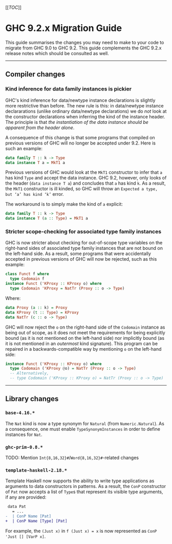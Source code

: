 [[_TOC_]]

# GHC 9.2.x Migration Guide


This guide summarises the changes you may need to make to your code to migrate from GHC 9.0 to GHC 9.2. This guide complements the GHC 9.2.x release notes which should be consulted as well.

---

## Compiler changes

### Kind inference for data family instances is pickier

GHC's kind inference for data/newtype instance declarations is slightly more restrictive than before. The new rule is this: in data/newtype instance declararations (unlike ordinary data/newtype declarations) we do *not* look at the constructor declarations when inferring the kind of the instance header.  The principle is that *the instantiation of the data instance should be apparent from the header alone*.

A consequence of this change is that some programs that compiled on previous versions of GHC will no longer be accepted under 9.2. Here is such an example:

```hs
data family T :: k -> Type
data instance T a = MkT1 a
```

Previous versions of GHC would look at the `MkT1` constructor to infer that `a` has kind `Type` and accept the data instance. GHC 9.2, however, only looks of the header (`data instance T a`) and concludes that `a` has kind `k`. As a result, the `MkT1` constructor is ill kinded, so GHC will throw an `Expected a type, but ‘a’ has kind ‘k’` error.

The workaround is to simply make the kind of `a` explicit:

```hs
data family T :: k -> Type
data instance T (a :: Type) = MkT1 a
```

### Stricter scope-checking for associated type family instances

GHC is now stricter about checking for out-of-scope type variables on the right-hand sides of associated type family instances that are not bound on the left-hand side. As a result, some programs that were accidentally accepted in previous versions of GHC will now be rejected, such as this example:

```hs
class Funct f where
  type Codomain f
instance Funct ('KProxy :: KProxy o) where
  type Codomain 'KProxy = NatTr (Proxy :: o -> Type)
```

Where:

```hs
data Proxy (a :: k) = Proxy
data KProxy (t :: Type) = KProxy
data NatTr (c :: o -> Type)
```
      
GHC will now reject the `o` on the right-hand side of the `Codomain` instance as being out of scope, as it does not meet the requirements for being explicitly bound (as it is not mentioned on the left-hand side) nor
implicitly bound (as it is not mentioned in an _outermost_ kind signature). This program can be repaired in a backwards-compatible way by mentioning `o` on the left-hand side:

```hs
instance Funct ('KProxy :: KProxy o) where
  type Codomain ('KProxy @o) = NatTr (Proxy :: o -> Type)
  -- Alternatively,
  -- type Codomain ('KProxy :: KProxy o) = NatTr (Proxy :: o -> Type)
```

---

## Library changes

### `base-4.16.*`

The `Nat` kind is now a type synonym for `Natural` (from `Numeric.Natural`). As a consequence, one must enable `TypeSynonymInstances` in order to define instances for `Nat`.

### `ghc-prim-0.8.*`

TODO: Mention `Int{8,16,32}#`/`Word{8,16,32}#`-related changes

### `template-haskell-2.18.*`

Template Haskell now supports the ability to write type applications as arguments to data constructors in patterns. As a result, the `ConP` constructor of `Pat` now accepts a list of `Type`s that represent its visible type arguments, if any are provided:

```diff
 data Pat
   = ...
-  | ConP Name [Pat]
+  | ConP Name [Type] [Pat]
```

For example, the `(Just x)` in `f (Just x) = x` is now represented as `ConP 'Just [] [VarP x]`.